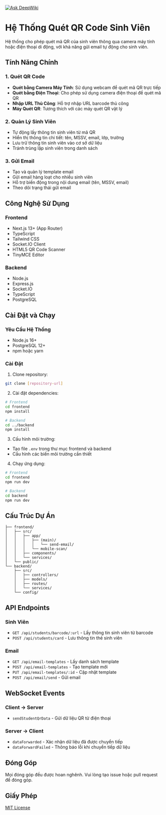 [![Ask DeepWiki](https://deepwiki.com/badge.svg)](https://deepwiki.com/hoangnh803/SvRemind)

# Hệ Thống Quét QR Code Sinh Viên

Hệ thống cho phép quét mã QR của sinh viên thông qua camera máy tính hoặc điện thoại di động, với khả năng gửi email tự động cho sinh viên.

## Tính Năng Chính

### 1. Quét QR Code
- **Quét bằng Camera Máy Tính**: Sử dụng webcam để quét mã QR trực tiếp
- **Quét bằng Điện Thoại**: Cho phép sử dụng camera điện thoại để quét mã QR
- **Nhập URL Thủ Công**: Hỗ trợ nhập URL barcode thủ công
- **Máy Quét QR**: Tương thích với các máy quét QR vật lý

### 2. Quản Lý Sinh Viên
- Tự động lấy thông tin sinh viên từ mã QR
- Hiển thị thông tin chi tiết: tên, MSSV, email, lớp, trường
- Lưu trữ thông tin sinh viên vào cơ sở dữ liệu
- Tránh trùng lặp sinh viên trong danh sách

### 3. Gửi Email
- Tạo và quản lý template email
- Gửi email hàng loạt cho nhiều sinh viên
- Hỗ trợ biến động trong nội dung email (tên, MSSV, email)
- Theo dõi trạng thái gửi email

## Công Nghệ Sử Dụng

### Frontend
- Next.js 13+ (App Router)
- TypeScript
- Tailwind CSS
- Socket.IO Client
- HTML5 QR Code Scanner
- TinyMCE Editor

### Backend
- Node.js
- Express.js
- Socket.IO
- TypeScript
- PostgreSQL

## Cài Đặt và Chạy

### Yêu Cầu Hệ Thống
- Node.js 16+
- PostgreSQL 12+
- npm hoặc yarn

### Cài Đặt

1. Clone repository:
```bash
git clone [repository-url]
```

2. Cài đặt dependencies:
```bash
# Frontend
cd frontend
npm install

# Backend
cd ../backend
npm install
```

3. Cấu hình môi trường:
- Tạo file `.env` trong thư mục frontend và backend
- Cấu hình các biến môi trường cần thiết

4. Chạy ứng dụng:
```bash
# Frontend
cd frontend
npm run dev

# Backend
cd backend
npm run dev
```

## Cấu Trúc Dự Án

```
├── frontend/
│   ├── src/
│   │   ├── app/
│   │   │   ├── (main)/
│   │   │   │   └── send-email/
│   │   │   └── mobile-scan/
│   │   ├── components/
│   │   └── services/
│   └── public/
└── backend/
    ├── src/
    │   ├── controllers/
    │   ├── models/
    │   ├── routes/
    │   └── services/
    └── config/
```

## API Endpoints

### Sinh Viên
- `GET /api/students/barcode/:url` - Lấy thông tin sinh viên từ barcode
- `POST /api/students/card` - Lưu thông tin thẻ sinh viên

### Email
- `GET /api/email-templates` - Lấy danh sách template
- `POST /api/email-templates` - Tạo template mới
- `PUT /api/email-templates/:id` - Cập nhật template
- `POST /api/email/send` - Gửi email

## WebSocket Events

### Client -> Server
- `sendStudentQrData` - Gửi dữ liệu QR từ điện thoại

### Server -> Client
- `dataForwarded` - Xác nhận dữ liệu đã được chuyển tiếp
- `dataForwardFailed` - Thông báo lỗi khi chuyển tiếp dữ liệu

## Đóng Góp

Mọi đóng góp đều được hoan nghênh. Vui lòng tạo issue hoặc pull request để đóng góp.

## Giấy Phép

[MIT License](LICENSE)
